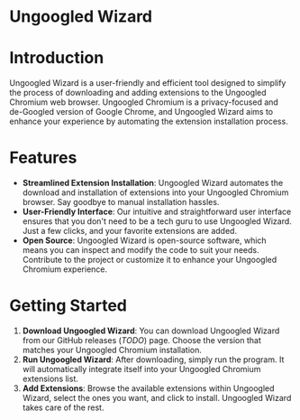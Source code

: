 # Ungoogled Wizard

# Introduction

Ungoogled Wizard is a user-friendly and efficient tool designed to simplify the process of downloading and adding extensions to the Ungoogled Chromium web browser. Ungoogled Chromium is a privacy-focused and de-Googled version of Google Chrome, and Ungoogled Wizard aims to enhance your experience by automating the extension installation process.

# Features

- **Streamlined Extension Installation**: Ungoogled Wizard automates the download and installation of extensions into your Ungoogled Chromium browser. Say goodbye to manual installation hassles.
- **User-Friendly Interface**: Our intuitive and straightforward user interface ensures that you don't need to be a tech guru to use Ungoogled Wizard. Just a few clicks, and your favorite extensions are added.
- **Open Source**: Ungoogled Wizard is open-source software, which means you can inspect and modify the code to suit your needs. Contribute to the project or customize it to enhance your Ungoogled Chromium experience.

# Getting Started

1. **Download Ungoogled Wizard**: You can download Ungoogled Wizard from our GitHub releases (*TODO*) page. Choose the version that matches your Ungoogled Chromium installation.
2. **Run Ungoogled Wizard**: After downloading, simply run the program. It will automatically integrate itself into your Ungoogled Chromium extensions list.
3. **Add Extensions**: Browse the available extensions within Ungoogled Wizard, select the ones you want, and click to install. Ungoogled Wizard takes care of the rest.
